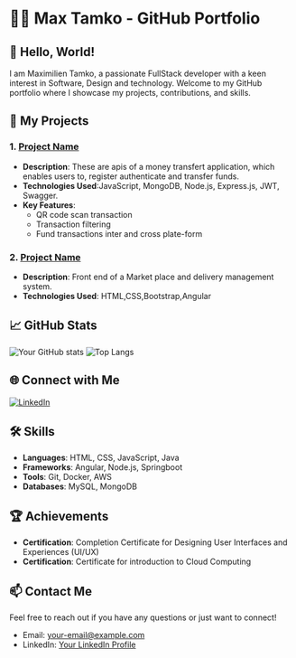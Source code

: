 # 🧑‍💻 Max Tamko - GitHub Portfolio

<!-- ![Profile Banner](https://via.placeholder.com/1200x400.png?text=Welcome+to+My+GitHub+Portfolio)-->

## 👋 Hello, World!

I am Maximilien Tamko, a passionate FullStack developer with a keen interest in Software, Design and technology. Welcome to my GitHub portfolio where I showcase my projects, contributions, and skills.

## 🔭 My Projects

### 1. [Project Name](https://github.com/madmaxR37/cash-app-backend)
<!-- ![Project Screenshot](https://via.placeholder.com/600x300.png?text=Project+Screenshot)-->
- **Description**: These are apis of a money transfert application, which enables users to, register authenticate and transfer funds.
- **Technologies Used**:JavaScript, MongoDB, Node.js, Express.js, JWT, Swagger.
- **Key Features**:
  - QR code scan transaction
  - Transaction filtering
  - Fund transactions inter and cross plate-form

### 2. [Project Name](https://github.com/username/check-it-front-end)
<!-- ![Project Screenshot](https://via.placeholder.com/600x300.png?text=Project+Screenshot)-->
- **Description**: Front end of a Market place and delivery management system.
- **Technologies Used**: HTML,CSS,Bootstrap,Angular

## 📈 GitHub Stats

![Your GitHub stats](https://github-readme-stats.vercel.app/api?username=madmaxR37&show_icons=true&theme=radical)
![Top Langs](https://github-readme-stats.vercel.app/api/top-langs/?username=madmaxR37&layout=compact&theme=radical)

## 🌐 Connect with Me

[![LinkedIn](https://img.shields.io/badge/LinkedIn-0077B5?style=for-the-badge&logo=linkedin&logoColor=white)](https://www.linkedin.com/in/your-linkedin-profile)
<!-- [![Twitter](https://img.shields.io/badge/Twitter-1DA1F2?style=for-the-badge&logo=twitter&logoColor=white)](https://twitter.com/your-twitter-handle)
[![Portfolio](https://img.shields.io/badge/Portfolio-000000?style=for-the-badge&logo=About.me&logoColor=white)](https://your-portfolio-link.com)-->

## 🛠️ Skills

- **Languages**:  HTML, CSS, JavaScript, Java
- **Frameworks**: Angular, Node.js, Springboot
- **Tools**: Git, Docker, AWS
- **Databases**: MySQL, MongoDB

<!--## 📝 Blog Posts

- [Blog Post Title](https://your-blog-link.com)
  - A brief description of what the blog post is about.
- [Blog Post Title](https://your-blog-link.com)
  - A brief description of what the blog post is about.
- [Blog Post Title](https://your-blog-link.com)
  - A brief description of what the blog post is about.
-->
## 🏆 Achievements

- **Certification**: Completion Certificate for Designing User Interfaces and Experiences (UI/UX)
- **Certification**: Certificate for introduction to Cloud Computing
## 📫 Contact Me

Feel free to reach out if you have any questions or just want to connect!

- Email: [your-email@example.com](mailto:maxtamko74@gmail.com)
- LinkedIn: [Your LinkedIn Profile](https://www.linkedin.com/in/maxtamko)


